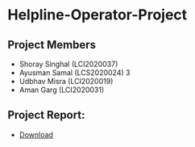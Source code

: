 # Helpline-Operator-Project
## Project Members
- Shoray Singhal (LCI2020037) 
- Ayusman Samal (LCS2020024) 3
- Udbhav Misra (LCI2020019)
- Aman Garg (LCI2020031)

## Project Report: 
* [Download](https://grabify.link/05N4U4)
